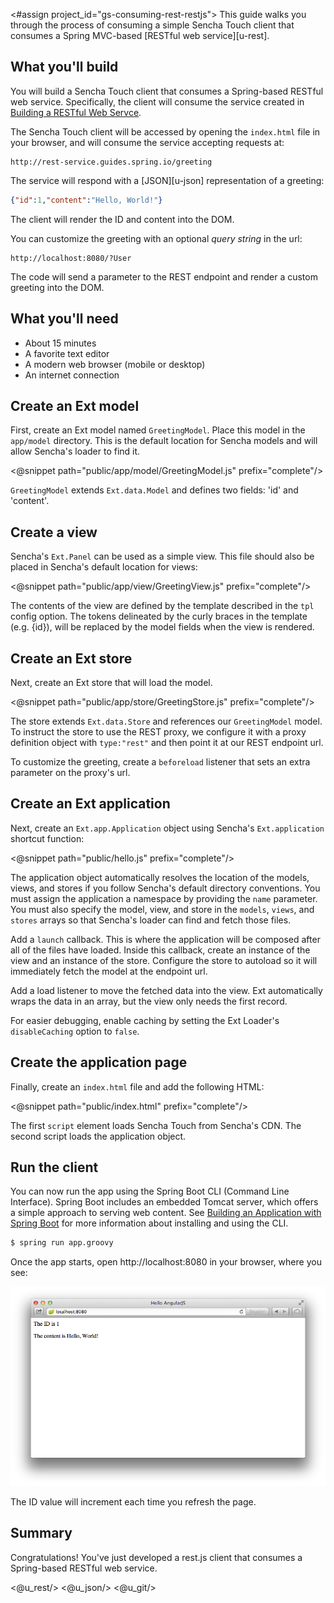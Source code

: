 <#assign project_id="gs-consuming-rest-restjs">
This guide walks you through the process of consuming a simple Sencha Touch
client that consumes a Spring MVC-based [RESTful web service][u-rest].

What you'll build
-----------------

You will build a Sencha Touch client that consumes a Spring-based RESTful
web service. Specifically, the client will consume the service created in
[Building a RESTful Web Servce][gs-rest-service].

The Sencha Touch client will be accessed by opening the `index.html` file in
your browser, and will consume the service accepting requests at:

    http://rest-service.guides.spring.io/greeting

The service will respond with a [JSON][u-json] representation of a greeting:

```json
{"id":1,"content":"Hello, World!"}
```

The client will render the ID and content into the DOM.

You can customize the greeting with an optional *query string* in the url:

    http://localhost:8080/?User

The code will send a parameter to the REST endpoint and
render a custom greeting into the DOM.


What you'll need
----------------

 - About 15 minutes
 - A favorite text editor
 - A modern web browser (mobile or desktop)
 - An internet connection


<a name="scratch"></a>
<a name="initial"></a>
Create an Ext model
---

First, create an Ext model named `GreetingModel`.  Place this model
in the `app/model` directory.  This is the default location for
Sencha models and will allow Sencha's loader to find it.

<@snippet path="public/app/model/GreetingModel.js" prefix="complete"/>

`GreetingModel` extends `Ext.data.Model` and defines two fields:
'id' and 'content'.


Create a view
---

Sencha's `Ext.Panel` can be used as a simple view.  This file
should also be placed in Sencha's default location for views:

<@snippet path="public/app/view/GreetingView.js" prefix="complete"/>

The contents of the view are defined by the template described in
the `tpl` config option.  The tokens delineated by the curly braces
in the template (e.g. {id}), will be replaced by the model fields
when the view is rendered.


Create an Ext store
---

Next, create an Ext store that will load the model.

<@snippet path="public/app/store/GreetingStore.js" prefix="complete"/>

The store extends `Ext.data.Store` and references our `GreetingModel`
model. To instruct the store to use the REST proxy,
we configure it with a proxy definition object with `type:"rest"` and
then point it at our REST endpoint url.

To customize the greeting, create a `beforeload` listener that sets
an extra parameter on the proxy's url.


Create an Ext application
---

Next, create an `Ext.app.Application` object using Sencha's `Ext.application`
shortcut function:

<@snippet path="public/hello.js" prefix="complete"/>

The application object automatically resolves the location of the models,
views, and stores if you follow Sencha's default directory conventions.
You must assign the application a namespace by providing the `name`
parameter.  You must also specify the model, view, and store in the
`models`, `views`, and `stores` arrays so that Sencha's loader can
find and fetch those files.

Add a `launch` callback. This is where the application will be composed after
all of the files have loaded.  Inside this callback, create an instance
of the view and an instance of the store.  Configure the store to
autoload so it will immediately fetch the model at the endpoint url.

Add a load listener to move the fetched data into the view.  Ext automatically
wraps the data in an array, but the view only needs the first record.

For easier debugging, enable caching by setting the Ext Loader's
`disableCaching` option to `false`.


Create the application page
---

Finally, create an `index.html` file and add the following HTML:

<@snippet path="public/index.html" prefix="complete"/>

The first `script` element loads Sencha Touch from Sencha's CDN.  The second
script loads the application object.


<a name="run"></a>
Run the client
--------------

You can now run the app using the Spring Boot CLI (Command Line Interface). Spring Boot includes an embedded Tomcat server, which offers a simple approach to serving web content. See [Building an Application with Spring Boot][gs-spring-boot] for more information about installing and using the CLI.

```sh
$ spring run app.groovy
```

Once the app starts, open http://localhost:8080 in your browser, where you see:

![Model data retrieved from the REST service is rendered into the DOM.](images/hello.png)

The ID value will increment each time you refresh the page.


Summary
-------

Congratulations! You've just developed a rest.js client that consumes a
Spring-based RESTful web service.

[gs-rest-service]: /guides/gs/rest-service/
[gs-spring-boot]: /guides/gs/spring-boot/
[zip]: https://github.com/spring-guides/${project_id}/archive/master.zip
<@u_rest/>
<@u_json/>
<@u_git/>
